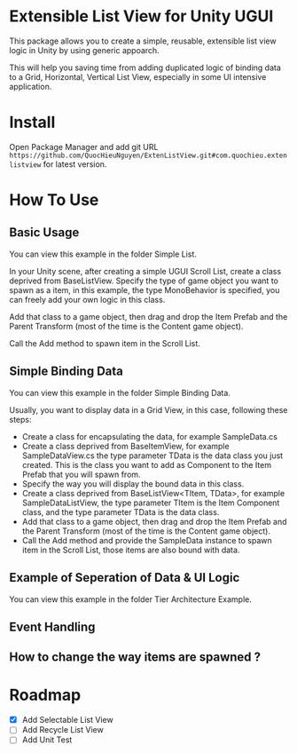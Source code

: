 # Extensible List View for Unity UGUI

This package allows you to create a simple, reusable, extensible list view logic in Unity by using generic appoarch. 

This will help you saving time from adding duplicated logic of binding data to a Grid, Horizontal, Vertical List View, especially in some UI intensive application.

# Install

 Open Package Manager and add git URL `https://github.com/QuocHieuNguyen/ExtenListView.git#com.quochieu.extenlistview` for latest version.

# How To Use
## Basic Usage

You can view this example in the folder Simple List.

In your Unity scene, after creating a simple UGUI Scroll List, create a class deprived from BaseListView<TItem>. Specify the type of game object you want to spawn as a item, in this example, the type MonoBehavior is specified, you can freely add your own logic in this class.

Add that class to a game object, then drag and drop the Item Prefab and the Parent Transform (most of the time is the Content game object).

Call the Add method to spawn item in the Scroll List. 
## Simple Binding Data

You can view this example in the folder Simple Binding Data.

Usually, you want to display data in a Grid View, in this case, following these steps:
- Create a class for encapsulating the data, for example SampleData.cs
- Create a class deprived from BaseItemView<TData>, for example SampleDataView.cs the type parameter TData is the data class you just created. This is the class you want to add as Component to the Item Prefab that you will spawn from.
- Specify the way you will display the bound data in this class.
- Create a class deprived from BaseListView<TItem, TData>, for example SampleDataListView, the type parameter TItem is the Item Component class, and the type parameter TData is the data class.
- Add that class to a game object, then drag and drop the Item Prefab and the Parent Transform (most of the time is the Content game object).
- Call the Add method and provide the SampleData instance to spawn item in the Scroll List, those items are also bound with data.

## Example of Seperation of Data & UI Logic

You can view this example in the folder Tier Architecture Example.
## Event Handling

## How to change the way items are spawned ?

 <!-- ROADMAP -->
# Roadmap

- [x] Add Selectable List View
- [ ] Add Recycle List View
- [ ] Add Unit Test
